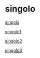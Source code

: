 # singolo
[singolo](https://natalyabolshakova.github.io/singolo/index.html)

[singolo1](https://natalyabolshakova.github.io/singolo/singolo1.html)

[singolo2](https://natalyabolshakova.github.io/singolo/singolo2.html)

[singolo3](https://natalyabolshakova.github.io/singolo/singolo3.html)
